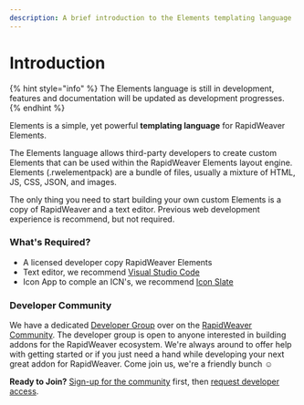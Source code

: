 ```yaml
---
description: A brief introduction to the Elements templating language
---
```


# Introduction

{% hint style="info" %}
The Elements language is still in development, features and documentation will be updated as development progresses.
{% endhint %}

Elements is a simple, yet powerful **templating language** for RapidWeaver Elements.

The Elements language allows third-party developers to create custom Elements that can be used within the RapidWeaver Elements layout engine. Elements (.rwelementpack) are a bundle of files, usually a mixture of HTML, JS, CSS, JSON, and images.

The only thing you need to start building your own custom Elements is a copy of RapidWeaver and a text editor. Previous web development experience is recommend, but not required.

### What's Required?

* A licensed developer copy RapidWeaver Elements
* Text editor, we recommend [Visual Studio Code](https://code.visualstudio.com)
* Icon App to comple an ICN's, we recommend [Icon Slate](https://www.kodlian.com/apps/icon-slate)

### Developer Community

We have a dedicated [Developer Group](https://community.realmacsoftware.com/s/developer/) over on the [RapidWeaver Community](https://community.realmacsoftware.com/). The developer group is open to anyone interested in building addons for the RapidWeaver ecosystem. We're always around to offer help with getting started or if you just need a hand while developing your next great addon for RapidWeaver. Come join us, we're a friendly bunch ☺️

**Ready to Join?** [Sign-up for the community](https://login.circle.so/sign\_up?post\_login\_redirect=%2Fc%2Fbetas%2F\&request\_host=community.realmacsoftware.com\&user%5Binvitation\_token%5D=) first, then [request developer access](https://community.realmacsoftware.com/c/betas/).


